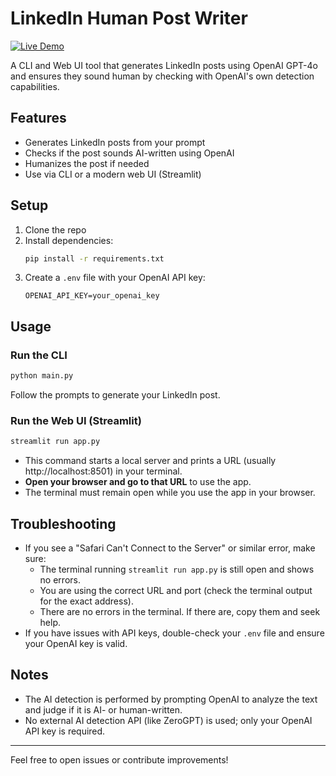 # LinkedIn Human Post Writer

[![Live Demo](https://img.shields.io/badge/Live%20Demo-humangpt.streamlit.app-brightgreen?style=for-the-badge)](https://humangpt.streamlit.app)

A CLI and Web UI tool that generates LinkedIn posts using OpenAI GPT-4o and ensures they sound human by checking with OpenAI's own detection capabilities.

## Features
- Generates LinkedIn posts from your prompt
- Checks if the post sounds AI-written using OpenAI
- Humanizes the post if needed
- Use via CLI or a modern web UI (Streamlit)

## Setup
1. Clone the repo
2. Install dependencies:
   ```bash
   pip install -r requirements.txt
   ```
3. Create a `.env` file with your OpenAI API key:
   ```env
   OPENAI_API_KEY=your_openai_key
   ```

## Usage

### Run the CLI
```bash
python main.py
```
Follow the prompts to generate your LinkedIn post.

### Run the Web UI (Streamlit)
```bash
streamlit run app.py
```
- This command starts a local server and prints a URL (usually http://localhost:8501) in your terminal.
- **Open your browser and go to that URL** to use the app.
- The terminal must remain open while you use the app in your browser.

## Troubleshooting
- If you see a "Safari Can't Connect to the Server" or similar error, make sure:
  - The terminal running `streamlit run app.py` is still open and shows no errors.
  - You are using the correct URL and port (check the terminal output for the exact address).
  - There are no errors in the terminal. If there are, copy them and seek help.
- If you have issues with API keys, double-check your `.env` file and ensure your OpenAI key is valid.

## Notes
- The AI detection is performed by prompting OpenAI to analyze the text and judge if it is AI- or human-written.
- No external AI detection API (like ZeroGPT) is used; only your OpenAI API key is required.

---

Feel free to open issues or contribute improvements!